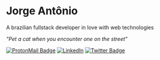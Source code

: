 # Jorge Antônio
A brazilian fullstack developer in love with web technologies

_"Pet a cat when you encounter one on the street"_

[![ProtonMail Badge](https://img.shields.io/badge/-jorgenjr%40protonmail.com-1c223d?logo=protonmail&logoColor=white&style=flat-square&url=https%3A%2F%2Fshields.io)](mailto:jorgenjr@protonmail.com)
[![LinkedIn](https://img.shields.io/badge/-Jorge%20Nascimento-0a66c2?logo=linkedin&logoColor=white&style=flat-square&url=https%3A%2F%2Fshields.io)](https://www.linkedin.com/in/jorge-ant%C3%B4nio-da-silva-nascimento-junior-7884191a1/)
[![Twitter Badge](https://img.shields.io/badge/-@Jorgesnjr-1da1f2?logo=twitter&logoColor=white&style=flat-square&url=https%3A%2F%2Fshields.io)](https://twitter.com/Jorgesnjr)
